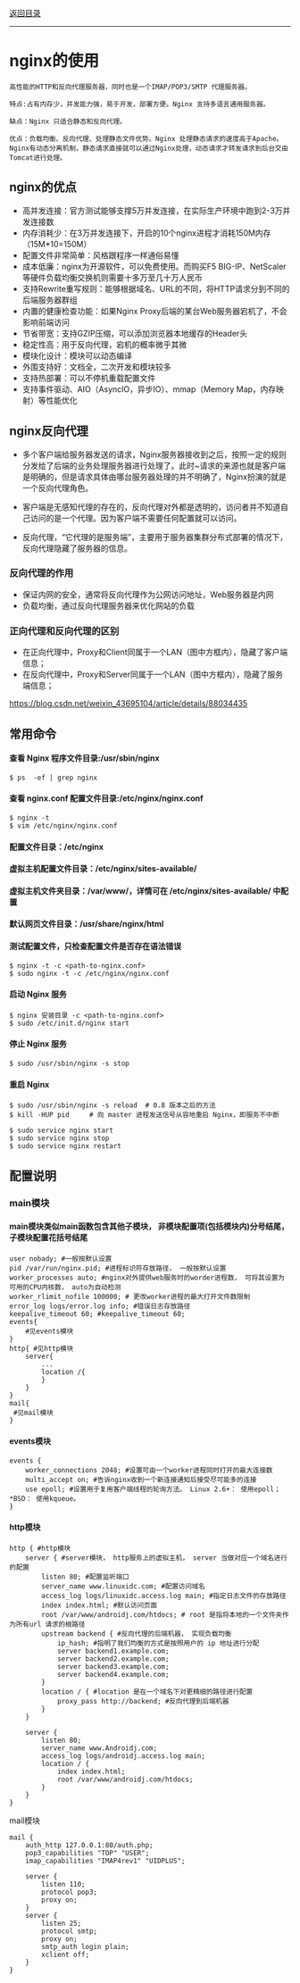 <p>
    <a href="#" onclick="refreshContent('service')">返回目录</a>
</p>

---

# nginx的使用

    高性能的HTTP和反向代理服务器，同时也是一个IMAP/POP3/SMTP 代理服务器。
    
    特点:占有内存少，并发能力强，易于开发，部署方便。Nginx 支持多语言通用服务器。
    
    缺点：Nginx 只适合静态和反向代理。
    
    优点：负载均衡、反向代理、处理静态文件优势。Nginx 处理静态请求的速度高于Apache。
    Nginx有动态分离机制，静态请求直接就可以通过Nginx处理，动态请求才转发请求到后台交由Tomcat进行处理。

## nginx的优点

- 高并发连接：官方测试能够支撑5万并发连接，在实际生产环境中跑到2-3万并发连接数
- 内存消耗少：在3万并发连接下，开启的10个nginx进程才消耗150M内存（15M*10=150M）
- 配置文件非常简单：风格跟程序一样通俗易懂
- 成本低廉：nginx为开源软件，可以免费使用。而购买F5 BIG-IP、NetScaler等硬件负载均衡交换机则需要十多万至几十万人民币
- 支持Rewrite重写规则：能够根据域名、URL的不同，将HTTP请求分到不同的后端服务器群组
- 内置的健康检查功能：如果Nginx Proxy后端的某台Web服务器宕机了，不会影响前端访问
- 节省带宽：支持GZIP压缩，可以添加浏览器本地缓存的Header头
- 稳定性高：用于反向代理，宕机的概率微乎其微
- 模块化设计：模块可以动态编译
- 外围支持好：文档全，二次开发和模块较多
- 支持热部署：可以不停机重载配置文件
- 支持事件驱动、AIO（AsyncIO，异步IO）、mmap（Memory Map，内存映射）等性能优化

## nginx反向代理

- 多个客户端给服务器发送的请求，Nginx服务器接收到之后，按照一定的规则分发给了后端的业务处理服务器进行处理了。此时~请求的来源也就是客户端是明确的，但是请求具体由哪台服务器处理的并不明确了，Nginx扮演的就是一个反向代理角色。

- 客户端是无感知代理的存在的，反向代理对外都是透明的，访问者并不知道自己访问的是一个代理。因为客户端不需要任何配置就可以访问。

- 反向代理，“它代理的是服务端”，主要用于服务器集群分布式部署的情况下，反向代理隐藏了服务器的信息。

### 反向代理的作用

- 保证内网的安全，通常将反向代理作为公网访问地址，Web服务器是内网
- 负载均衡，通过反向代理服务器来优化网站的负载

### 正向代理和反向代理的区别

- 在正向代理中，Proxy和Client同属于一个LAN（图中方框内），隐藏了客户端信息；
- 在反向代理中，Proxy和Server同属于一个LAN（图中方框内），隐藏了服务端信息；

<a href="https://blog.csdn.net/weixin_43695104/article/details/88034435#" target="_blank">https://blog.csdn.net/weixin_43695104/article/details/88034435 </a>

## 常用命令

#### 查看 Nginx 程序文件目录:/usr/sbin/nginx

    $ ps  -ef | grep nginx

#### 查看 nginx.conf 配置文件目录:/etc/nginx/nginx.conf

    $ nginx -t                 
    $ vim /etc/nginx/nginx.conf

#### 配置文件目录：/etc/nginx

#### 虚拟主机配置文件目录：/etc/nginx/sites-available/

#### 虚拟主机文件夹目录：/var/www/，详情可在 /etc/nginx/sites-available/ 中配置

#### 默认网页文件目录：/usr/share/nginx/html

#### 测试配置文件，只检查配置文件是否存在语法错误

    $ nginx -t -c <path-to-nginx.conf>
    $ sudo nginx -t -c /etc/nginx/nginx.conf

#### 启动 Nginx 服务

    $ nginx 安装目录 -c <path-to-nginx.conf>
    $ sudo /etc/init.d/nginx start

#### 停止 Nginx 服务

    $ sudo /usr/sbin/nginx -s stop 

#### 重启 Nginx

    $ sudo /usr/sbin/nginx -s reload  # 0.8 版本之后的方法
    $ kill -HUP pid     # 向 master 进程发送信号从容地重启 Nginx，即服务不中断
    
    $ sudo service nginx start
    $ sudo service nginx stop
    $ sudo service nginx restart

## 配置说明

### main模块

#### main模块类似main函数包含其他子模块， 非模块配置项(包括模块内)分号结尾， 子模块配置花括号结尾

    user nobady; #一般按默认设置
    pid /var/run/nginx.pid; #进程标识符存放路径， 一般按默认设置
    worker_processes auto; #nginx对外提供web服务时的worder进程数， 可将其设置为可用的CPU内核数， auto为自动检测
    worker_rlimit_nofile 100000; # 更改worker进程的最大打开文件数限制
    error_log logs/error.log info; #错误日志存放路径
    keepalive_timeout 60; #keepalive_timeout 60;
    events{
        #见events模块
    }
    http{ #见http模块
        server{
            ...
            location /{
            }
        }
    }
    mail{
     #见mail模块
    }

#### events模块

    events {
        worker_connections 2048; #设置可由一个worker进程同时打开的最大连接数
        multi_accept on; #告诉nginx收到一个新连接通知后接受尽可能多的连接
        use epoll; #设置用于复用客户端线程的轮询方法。 Linux 2.6+： 使用epoll； *BSD： 使用kqueue。
    }

#### http模块

    http { #http模块
        server { #server模块， http服务上的虚拟主机， server 当做对应一个域名进行的配置
            listen 80; #配置监听端口
            server_name www.linuxidc.com; #配置访问域名
            access_log logs/linuxidc.access.log main; #指定日志文件的存放路径
            index index.html; #默认访问页面
            root /var/www/androidj.com/htdocs; # root 是指将本地的一个文件夹作为所有url 请求的根路径
            upstream backend { #反向代理的后端机器， 实现负载均衡
                ip_hash; #指明了我们均衡的方式是按照用户的 ip 地址进行分配
                server backend1.example.com;
                server backend2.example.com;
                server backend3.example.com;
                server backend4.example.com;
            }
            location / { #location 是在一个域名下对更精细的路径进行配置
                proxy_pass http://backend; #反向代理到后端机器
            }
        }
    
        server {
            listen 80;
            server_name www.Androidj.com;
            access_log logs/androidj.access.log main;
            location / {
                index index.html;
                root /var/www/androidj.com/htdocs;
            }
        }
    }

mail模块

    mail {
        auth_http 127.0.0.1:80/auth.php;
        pop3_capabilities "TOP" "USER";
        imap_capabilities "IMAP4rev1" "UIDPLUS";
    
        server {
            listen 110;
            protocol pop3;
            proxy on;
        }
        server {
            listen 25;
            protocol smtp;
            proxy on;
            smtp_auth login plain;
            xclient off;
        }
    }